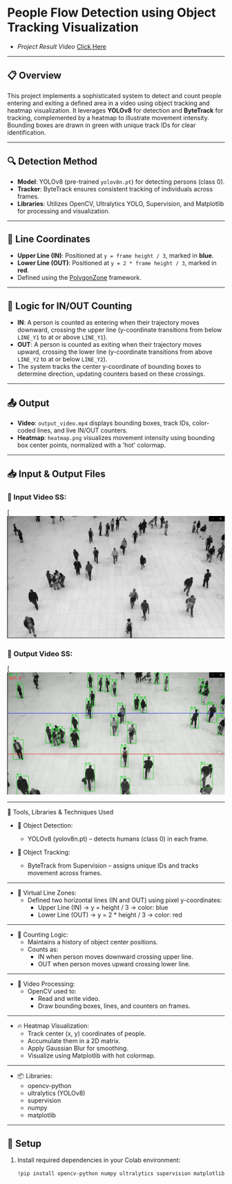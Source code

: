 # People Flow Detection using Object Tracking Visualization 
* *Project Result Video* [ Click Here ](https://drive.google.com/file/d/114zMo9fPXSdefMeZ36MK_LWaPr_xXwTn/view?usp=sharing)

---

## 📋 Overview
This project implements a sophisticated system to detect and count people entering and exiting a defined area in a video using object tracking and heatmap visualization. It leverages **YOLOv8** for detection and **ByteTrack** for tracking, complemented by a heatmap to illustrate movement intensity. Bounding boxes are drawn in green with unique track IDs for clear identification.

---

## 🔍 Detection Method
- **Model**: YOLOv8 (pre-trained `yolov8n.pt`) for detecting persons (class 0).
- **Tracker**: ByteTrack ensures consistent tracking of individuals across frames.
- **Libraries**: Utilizes OpenCV, Ultralytics YOLO, Supervision, and Matplotlib for processing and visualization.

---

## 📏 Line Coordinates
- **Upper Line (IN)**: Positioned at `y = frame height / 3`, marked in **blue**.
- **Lower Line (OUT)**: Positioned at `y = 2 * frame height / 3`, marked in **red**.
- Defined using the [PolygonZone](https://polygonzone.roboflow.com/) framework.

---

## 🧮 Logic for IN/OUT Counting
- **IN**: A person is counted as entering when their trajectory moves downward, crossing the upper line (y-coordinate transitions from below `LINE_Y1` to at or above `LINE_Y1`).
- **OUT**: A person is counted as exiting when their trajectory moves upward, crossing the lower line (y-coordinate transitions from above `LINE_Y2` to at or below `LINE_Y2`).
- The system tracks the center y-coordinate of bounding boxes to determine direction, updating counters based on these crossings.

---

## 📤 Output
- **Video**: `output_video.mp4` displays bounding boxes, track IDs, color-coded lines, and live IN/OUT counters.
- **Heatmap**: `heatmap.png` visualizes movement intensity using bounding box center points, normalized with a 'hot' colormap.

---

## 📥 Input & Output Files

### 🎥 Input Video SS:
[![Input Video](https://github.com/Moynuddin780/People-Flow-Detection-using-Object-Tracking/blob/main/Input%20video%20SS.jpg)

### 🎥 Output Video SS:
[![Output Video](https://github.com/Moynuddin780/People-Flow-Detection-using-Object-Tracking/blob/main/Output%20ScreenShoot.jpg)

---

🧰 Tools, Libraries & Techniques Used
* 👤 Object Detection:
  * YOLOv8 (yolov8n.pt) – detects humans (class 0) in each frame.

* 🎯 Object Tracking:
  * ByteTrack from Supervision – assigns unique IDs and tracks movement across frames.
 
---

* 📐 Virtual Line Zones:
  * Defined two horizontal lines (IN and OUT) using pixel y-coordinates:
    * Upper Line (IN) → y = height / 3 → color: blue
    * Lower Line (OUT) → y = 2 * height / 3 → color: red
   
---

* 🔢 Counting Logic:
  * Maintains a history of object center positions.
  * Counts as:
    * IN when person moves downward crossing upper line.
    * OUT when person moves upward crossing lower line.
      
---

* 🎥 Video Processing:
  * OpenCV used to:
    * Read and write video.
    * Draw bounding boxes, lines, and counters on frames.
      
---

* 🔥 Heatmap Visualization:
  * Track center (x, y) coordinates of people.
  * Accumulate them in a 2D matrix.
  * Apply Gaussian Blur for smoothing.
  * Visualize using Matplotlib with hot colormap.
 
---

* 📦 Libraries:
  * opencv-python
  * ultralytics (YOLOv8)
  * supervision
  * numpy
  * matplotlib

---

## 🚀 Setup
1. Install required dependencies in your Colab environment:
   ```bash
   !pip install opencv-python numpy ultralytics supervision matplotlib
